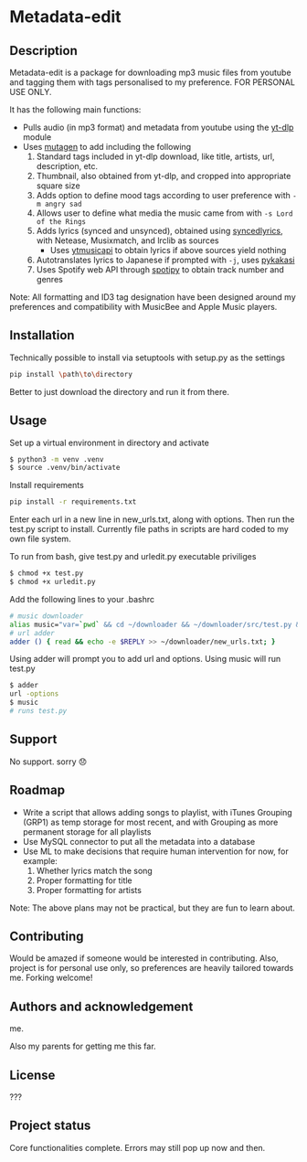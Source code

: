 # Metadata-edit

## Description

Metadata-edit is a package for downloading mp3 music files from youtube and tagging them with tags personalised to my preference. FOR PERSONAL USE ONLY.

It has the following main functions:

* Pulls audio (in mp3 format) and metadata from youtube using the [yt-dlp](https://github.com/yt-dlp/yt-dlp) module
* Uses [mutagen](https://github.com/quodlibet/mutagen) to add including the following
    1. Standard tags included in yt-dlp download, like title, artists, url, description, etc.
    2. Thumbnail, also obtained from yt-dlp, and cropped into appropriate square size
    3. Adds option to define mood tags according to user preference with `-m angry sad`
    4. Allows user to define what media the music came from with `-s Lord of the Rings`
    5. Adds lyrics (synced and unsynced), obtained using [syncedlyrics](https://github.com/moehmeni/syncedlyrics), with Netease, Musixmatch, and lrclib as sources
        * Uses [ytmusicapi](https://github.com/sigma67/ytmusicapi) to obtain lyrics if above sources yield nothing
    6. Autotranslates lyrics to Japanese if prompted with `-j`, uses [pykakasi](https://codeberg.org/miurahr/pykakasi)
    7. Uses Spotify web API through [spotipy](https://github.com/spotipy-dev/spotipy) to obtain track number and genres

Note: All formatting and ID3 tag designation have been designed around my preferences and compatibility with MusicBee and Apple Music players.

## Installation

Technically possible to install via setuptools with setup.py as the settings

```bash
pip install \path\to\directory
```

Better to just download the directory and run it from there.

## Usage

Set up a virtual environment in directory and activate

```bash
$ python3 -m venv .venv
$ source .venv/bin/activate
```

Install requirements

```bash
pip install -r requirements.txt
```

Enter each url in a new line in new_urls.txt, along with options. Then run the test.py script to install. Currently file paths in scripts are hard coded to my own file system.

To run from bash, give test.py and urledit.py executable priviliges

```bash
$ chmod +x test.py
$ chmod +x urledit.py
```

Add the following lines to your .bashrc

```bash
# music downloader
alias music="var=`pwd` && cd ~/downloader && ~/downloader/src/test.py && cd $var"
# url adder
adder () { read && echo -e $REPLY >> ~/downloader/new_urls.txt; }
```

Using adder will prompt you to add url and options. Using music will run test.py

```bash
$ adder
url -options
$ music
# runs test.py
```

## Support

No support. sorry :disappointed:

## Roadmap

* Write a script that allows adding songs to playlist, with iTunes Grouping (GRP1) as temp storage for most recent, and with Grouping as more permanent storage for all playlists
* Use MySQL connector to put all the metadata into a database
* Use ML to make decisions that require human intervention for now, for example:
    1. Whether lyrics match the song
    2. Proper formatting for title
    3. Proper formatting for artists

Note: The above plans may not be practical, but they are fun to learn about.

## Contributing

Would be amazed if someone would be interested in contributing. Also, project is for personal use only, so preferences are heavily tailored towards me. Forking welcome!

## Authors and acknowledgement

me.

Also my parents for getting me this far.

## License

???

## Project status

Core functionalities complete. Errors may still pop up now and then.